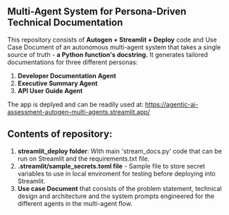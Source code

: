 Multi-Agent System for Persona-Driven Technical Documentation 
--------------------------------------------------------------

This repository consists of **Autogen + Streamlit + Deploy** code and Use Case Document of an autonomous multi-agent system that takes a single source of truth - **a Python function's docstring.**
It generates tailored documentations for three different personas:
1. **Developer Documentation Agent**
2. **Executive Summary Agent**
3. **API User Guide Agent**

The app is deplyed and can be readily used at: https://agentic-ai-assessment-autogen-multi-agents.streamlit.app/

**Contents of repository:**
-----------------------------

1. **streamlit_deploy folder**: With main 'stream_docs.py' code that can be run on Streamlit and the requirements.txt file.
2. **.streamlit/sample_secrets.toml file** - Sample file to store secret variables to use in local enviroment for testing before deploying into Streamlit.
3. **Use case Document** that consists of the problem statement, technical design and architecture and the system prompts engineered for the different agents in the multi-agent flow.
